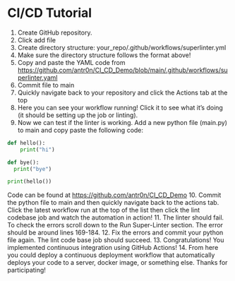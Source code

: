 # CI/CD Tutorial
1.	Create GitHub repository.
2.	Click add file
3.	Create directory structure: your_repo/.github/workflows/superlinter.yml
4.	Make sure the directory structure follows the format above!
5.	Copy and paste the YAML code from https://github.com/antr0n/CI_CD_Demo/blob/main/.github/workflows/superlinter.yaml
6.	Commit file to main
7.	Quickly navigate back to your repository and click the Actions tab at the top
8.	Here you can see your workflow running! Click it to see what it’s doing (it should be setting up the job or linting).
9.	Now we can test if the linter is working. Add a new python file (main.py) to main and copy paste the following code: 
```Python
def hello():
    print("hi")

def bye():
  print("bye")

print(hello())
```
 Code can be found at https://github.com/antr0n/CI_CD_Demo
10.	Commit the python file to main and then quickly navigate back to the actions tab. Click the latest workflow run at the top of the list then click the lint codebase job and watch the automation in action!
11.	The linter should fail. To check the errors scroll down to the Run Super-Linter section. The error should be around lines 169-184.
12.	Fix the errors and commit your python file again. The lint code base job should succeed.
13.	Congratulations! You implemented continuous integration using GitHub Actions!
14.	From here you could deploy a continuous deployment workflow that automatically deploys your code to a server, docker image, or something else. Thanks for participating!


